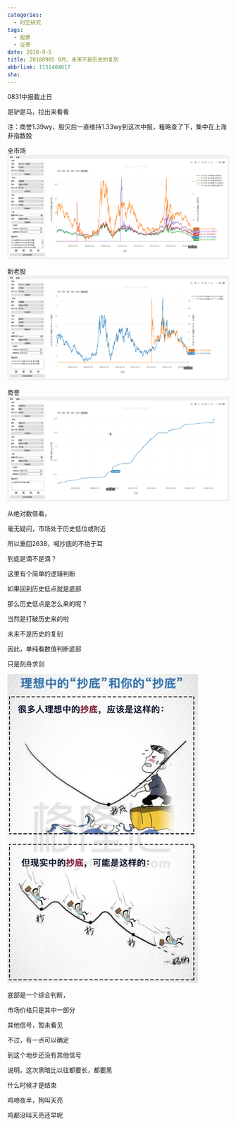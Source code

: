 ```yaml
---
categories:
  - 时空研究
tags:
  - 股票
  - 证券
date: 2018-9-5
title: 20180905 9月，未来不是历史的复刻
abbrlink: 1151404617
sha:
---
```

0831中报截止日

是驴是马，拉出来看看

注：商誉1.39wy，股灾后一直维持1.33wy到这次中报，粗略查了下，集中在上海非指数股

全市场
![20180905-0](/images/20180905-0.gif)

新老股
![20180905-1](/images/20180905-1.gif)

商誉
![20180905-2](/images/20180905-2.gif)

从绝对数值看，

毫无疑问，市场处于历史低位或附近

所以重回2638，喊抄底的不绝于耳

到底是滴不是滴？

这里有个简单的逻辑判断

如果回到历史低点就是底部

那么历史低点是怎么来的呢？

当然是打破历史来的啦


未来不是历史的复刻

因此，单纯看数值判断底部

只是刻舟求剑

![20180905-3](/images/20180905-3.jpeg)

底部是一个综合判断，

市场价格只是其中一部分

其他信号，暂未看见

不过，有一点可以确定

到这个地步还没有其他信号

说明，这次黑暗比以往都要长，都要黑

什么时候才是结束

鸡啼夜半，狗叫天亮

鸡都没叫天亮还早呢


